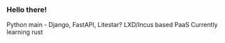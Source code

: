 ### Hello there!

Python main - Django, FastAPI, Litestar?
LXD/Incus based PaaS
Currently learning rust
